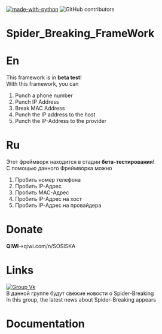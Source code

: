 [![made-with-python](https://img.shields.io/badge/Made%20with-Python-1f425f.svg)](https://www.python.org/)
![GitHub contributors](https://img.shields.io/badge/GitHub%20Contributors-1-blue)

# Spider_Breaking_FrameWork
# En
This framework is in <b>beta test</b>!<br>
With this framework, you can<br>
1) Punch a phone number<br>
2) Punch IP Address<br>
3) Break MAC Address<br>
4) Punch the IP address to the host<br>
5) Punch the IP-Address to the provider<br>
# Ru
Этот фреймворк находится в стадии <b>бета-тестирования</b>!<br>
С помощью данного Фреймворка можно<br>
1) Пробить номер телефона<br>
2) Пробить IP-Адрес<br>
3) Пробить MAC-Адрес<br>
4) Пробить IP-Адрес на хост<br>
5) Пробить IP-Адрес на провайдера<br> 
# Donate
<b>QIWI</b>->qiwi.com/n/SOSISKA<br>
# Links
[![Group Vk](https://img.shields.io/badge/Group-VK-blue)](https://vk.com/spider_breaking)<br>
В данной группе будут свежие новости о Spider-Breaking<br>
In this group, the latest news about Spider-Breaking appears<br>
# Documentation
